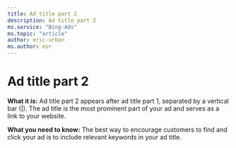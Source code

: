 ```yaml
---
title: Ad title part 2
description: Ad title part 2
ms.service: "Bing-Ads"
ms.topic: "article"
author: eric-urban
ms.author: eur
---
```


# Ad title part 2

**What it is:** Ad title part 2 appears after ad title part 1, separated by a vertical bar (|). The ad title is the most prominent part of your ad and serves as a link to your website.

**What you need to know:** The best way to encourage customers to find and click your ad is to include relevant keywords in your ad title.


